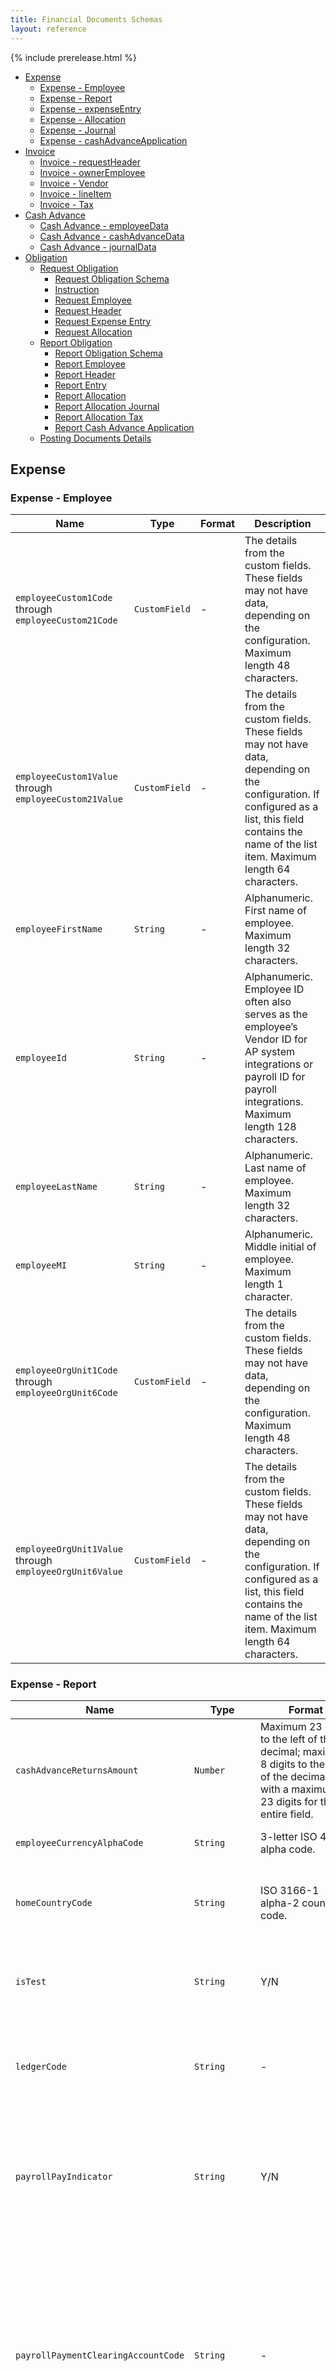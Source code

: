 ```yaml
---
title: Financial Documents Schemas
layout: reference
---
```


{% include prerelease.html %}

* [Expense](#scexpense)
  * [Expense - Employee](#scexpemploy)
  * [Expense - Report](#scexprep)
  * [Expense - expenseEntry](#scexpent)
  * [Expense - Allocation](#scexpall)
  * [Expense - Journal](#scexpjour)
  * [Expense - cashAdvanceApplication](#scexpcaa)
* [Invoice](#scinvoice)
  * [Invoice - requestHeader](#scinvreq)
  * [Invoice - ownerEmployee](#scinvown)
  * [Invoice - Vendor](#scinvven)
  * [Invoice - lineItem](#scinclin)
  * [Invoice - Tax](#scinvtax)
* [Cash Advance](#sccashadv)
  * [Cash Advance - employeeData](#sccaemp)
  * [Cash Advance - cashAdvanceData](#sccaadv)
  * [Cash Advance - journalData](#sccajour)
* [Obligation](#scobligation)
  * [Request Obligation](#screquestobligation)
    * [Request Obligation Schema](#screquestobligationschema)
    * [Instruction](*scinstruction)
    * [Request Employee](#screquestemployee)
    * [Request Header](#screquestheader)
    * [Request Expense Entry](#screquestexpenseentry)
    * [Request Allocation](#screquestallocation)
  * [Report Obligation](#screportobligationschema)
    * [Report Obligation Schema](#screportobligationschema)
    * [Report Employee](*screportemployee)
    * [Report Header](*reportheader)
    * [Report Entry](*reportentry)
    * [Report Allocation](screportallocation)
    * [Report Allocation Journal](*screportallocationjournal)
    * [Report Allocation Tax](*screportallocationtax)
    * [Report Cash Advance Application](*screporcashadvanceapplication)
  * [Posting Documents Details](*scpostingdocumentdetails)

## <a name="scexpense"></a>Expense

### <a name="scexpemploy"></a>Expense - Employee

Name|Type|Format|Description
---|---|---|---
`employeeCustom1Code` through `employeeCustom21Code`|`CustomField`|-|The details from the custom fields. These fields may not have data, depending on the configuration. Maximum length 48 characters.
`employeeCustom1Value` through `employeeCustom21Value`|`CustomField`|-|The details from the custom fields. These fields may not have data, depending on the configuration. If configured as a list, this field contains the name of the list item. Maximum length 64 characters.
`employeeFirstName`|`String`|-|Alphanumeric. First name of employee. Maximum length 32 characters.
`employeeId`|`String`|-|Alphanumeric. Employee ID often also serves as the employee’s Vendor ID for AP system integrations or payroll ID for payroll integrations. Maximum length 128 characters.
`employeeLastName`|`String`|-|Alphanumeric. Last name of employee. Maximum length 32 characters.
`employeeMI`|`String`|-|Alphanumeric. Middle initial of employee. Maximum length 1 character.
`employeeOrgUnit1Code` through `employeeOrgUnit6Code`|`CustomField`|-|The details from the custom fields. These fields may not have data, depending on the configuration. Maximum length 48 characters.
`employeeOrgUnit1Value` through `employeeOrgUnit6Value`|`CustomField`|-|The details from the custom fields. These fields may not have data, depending on the configuration. If configured as a list, this field contains the name of the list item. Maximum length 64 characters.

### <a name="scexprep"></a>Expense - Report

Name|Type|Format|Description
---|---|---|---
`cashAdvanceReturnsAmount`|`Number`|Maximum 23 digits to the left of the decimal; maximum 8 digits to the right of the decimal; with a maximum of 23 digits for the entire field.|Currency. Amount of cash advance returned.
`employeeCurrencyAlphaCode`|`String`|3-letter ISO 4217 alpha code.|Alphanumeric. Reimbursement currency.
`homeCountryCode`|`String`|ISO 3166-1 alpha-2 country code.|Alphanumeric. The report country. Example: United States is US.
`isTest`|`String`|Y/N|Signifies if this report belongs to a test user in system. Y = test user, N = not a test user.
`ledgerCode`|`String`|-|Alphanumeric. External accounting system ID. Maximum length 20 characters.
`payrollPayIndicator`|`String`|Y/N|This field indicates whether the expense group the report user belongs to is configured to reimburse employees using Payroll.
`payrollPaymentClearingAccountCode`|`String`|-|Alphanumeric. SAP customers who reimburse their employees via Payroll need to capture a payroll clearing account code as part of the accounting entry during the financial posting process. Maximum length 128 characters.
`reportCreationDate`|`String`|yyyy-mm-ddThr:min:sec.msZ|Date the report was created. Maximum length 24 characters.
`reportCustom1Code` through `reportCustom20Code`|`CustomField`|-|The details from the custom fields. These fields may not have data, depending on the configuration. Maximum length 48 characters.
`reportCustom1Value` through `reportCustom20Value`|`CustomField`|-|The details from the custom fields. These fields may not have data, depending on the configuration. If configured as a list, this field contains the name of the list item. Maximum length 64 characters.
`reportEndDate`|`String`|yyyy-mm-ddThr:min:sec.msZ|End date from the report header. Can be imported from trip data or manually entered.
`reportId`|`String`|Unique (across all SAP Concur clients) 32 character alphanumeric.|Alphanumeric. Often used as a voucher number when integrating across AP systems.
`reportKey`|`Number`|-|A unique ID (within a single SAP Concur client's company) generated by the system. An alternative to the `reportId`. Starts with 1 and increments with each expense report. Maximum length 11 characters.
`reportName`|`String`|-|Alphanumeric. Report name assigned by employee. Maximum length 40 characters.
`reportOrgUnit1Code` through `reportOrgUnit20Code`|`CustomField`|-|The details from the custom fields. These fields may not have data, depending on the configuration. The second segment in the fully qualified GL string should use Org Unit 2, except the natural account field. The natural account data is stored in column 167 of the SAE. Maximum length 48 characters.
`reportOrgUnit1Value` through `reportOrgUnit20Value`|`CustomField`|-|The details from the custom fields. These fields may not have data, depending on the configuration. If configured as a list, this field contains the name of the list item. Maximum length 64 characters.
`reportPaymentProcessingDate`|`String`|yyyy-mm-ddThr:min:sec.msZ|The date that the report completed all approvals and was ready to be extracted for payment. Maximum length 24 characters.
`reportStartDate`|`String`|-|Report start date. Maximum length 24 characters.
`reportSubmitDate`|`String`|-|Date/time the employee submitted the report for approval. Maximum length 24 characters.
`reportUserDefinedDate`|`String`|-|Custom date/time specified by user. Maximum length 24 characters.
`revisionNumber`|`Number`|-|Report revision number. This will be used to track changes made to posted expenses. Default value is 1. Maximum length 32 characters.
`totalApprovedAmount`|`Number`|Maximum 23 digits to the left of the decimal; maximum 8 digits to the right of the decimal; with a maximum of 23 digits for the entire field.|Total approved amount of the report.
`versionId`|`Number`|-|The version of the FI Document, which is the same as the version of the API endpoint. Maximum length 32 characters.

### <a name="scexpent"></a>Expense - expenseEntry

Name|Type|Format|Description
---|---|---|---
`cardAccountID`|`String`|-|Alphanumeric. ID for the card account. This can be used by the receiving system to condense transactions associated with this card. Maximum length 32 characters.
`cardProgramTypeCode`|`String`|-|Alphanumeric. The code used to identify the card’s program type. Maximum length 5 characters.
`cardStatementPeriodEndDate`|`String`|yyyy-mm-ddThr:min:sec.msZ|The date of the end of the statement period. Maximum length 24 characters.
`cardStatementPeriodStartDate`|`String`|yyyy-mm-ddThr:min:sec.msZ|The date of the start of the statement period. Maximum length 24 characters.
`cardTransactionAmount`|`Number`|Maximum 23 digits to the left of the decimal; maximum 8 digits to the right of the decimal; with a maximum of 23 digits for the entire field.|Currency. Amount of the charge in the spend currency.
`cardTransactionCurrency`|`String`|ISO 4217 3-letter alpha code.|Alphanumeric. Currency code for the spend currency.
`cardTransactionID`|`String`|-|Reference number from the credit card vendor. Maximum length 32 characters.
`cardTransactionPostedAmount`|`Number`|Maximum 23 digits to the left of the decimal; maximum 8 digits to the right of the decimal; with a maximum of 23 digits for the entire field.|Amount of the charge in the billing currency of the card.
`cardTransactionPostedCurrency`|`String`|ISO 4217 3-letter alpha code.|Alphanumeric. Currency code for the card billing currency.
`clearingAccountCode`|`String`|-|Alphanumeric. Contains the expense type account code. - or - If a CBCP Personal expense, the company card clearing account code. - or - If charge is tied to a Statement Report, and accounting code is set for Company Billed card account, the card's accounting code as specified in the **Account Code** field when creating or editing a CBS account. Maximum length 20 characters.
`entryApprovedAmount`|`Number`|Maximum 23 digits to the left of the decimal; maximum 8 digits to the right of the decimal; with a maximum of 23 digits for the entire field.|Currency. Amount approved in the reimbursement currency.  
`entryCountryCode`|`String`|2-character country code.|Alphanumeric. Report entry country code.
`entryCountrySubCode`|`String`|-|Alphanumeric. Report entry country sub code. Maximum length 6 characters.
`entryCurrAlphaCode`|`String`|ISO 4217 3-letter alpha code.|Alphanumeric. Currency ISO alpha code for the spend currency if not an imported credit card or the invoice currency if this is a credit card. Maximum length 4 characters.
`entryCustom1Code` through `entryCustom40Code`|`CustomField`|-|The details from the custom fields. These fields may not have data, depending on the configuration. Maximum length 48 characters.
`entryCustom1Value` through `entryCustom40Value`|`CustomField`|-|The details from the custom fields. These fields may not have data, depending on the configuration. If configured as a list, this field contains the name of the list item. Maximum length 64 characters.
`entryDate`|`String`|yyyy-mm-ddThr:min:sec.msZ|Date that this expense was incurred (when the money was spent or credit card receipt date).
`entryDescription`|`String`|-|Alphanumeric. Expense description as entered by the employee. Maximum length 64 characters.
`entryElectronicReceiptId`|`String`|-|GUUID. Electronic receipt ID. Maximum length 24 characters.
`entryExchangeRate`|`Number`|-|Rate used to convert from the report entry (spend) currency to the report (reimbursement) currency. Maximum length 23 characters.
`entryExchangeRateDirection`|`String`|M/D|Alphanumeric. The direction of the exchange rate conversion. Either: M = Multiply or D = Divide.
`entryId`|`String`|-|Report entry sync GUUID unique key. Maximum length 32 characters.
`entryIsBillable`|`String`|Y/N|Yes or no is the expense billable.
`entryIsPersonal`|`String`|Y/N|Yes or no is the expense personal.
`entryLocationCityName`|`String`|-|Alphanumeric. Report entry location city name. Maximum length 64 characters.
`entryLocationName`|`String`|-|Alphanumeric. Report entry location name. Maximum length 64 characters.
`entryOrgUnit1Value` through `entryOrgUnit6Value`| `CustomField`|-|The details from the custom fields. These fields may not have data, depending on the configuration. If configured as a list, this field contains the name of the list item. Maximum length 64 characters.
`entryOrgUnit1Code` through `entryOrgUnit6Code`|`CustomField`|-|The details from the custom fields. These fields may not have data, depending on the configuration. Maximum length 48 characters.
`entryReceiptId`|`String`|-|GUUID. Non-electronic receipt image. Maximum length 32 characters.
`entryReceiptType`|`String`|T/R/N|Alphanumeric. One of these: T = Tax receipt, R = Regular receipt, or N = No receipt.
`entrySupplierTaxID`|`String`|-|Alphanumeric. Report entry XML receipt supplier tax ID. Maximum length 64 characters.
`entryUuid`|`String`|-|Report Entry XML Receipt UUID. Maximum length 32 characters.
`entryVendorCode`|`String`|-|Alphanumeric. Vendor name list short code. Maximum length 32 characters.
`entryVendorDescription`|`String`|-|Alphanumeric. Vendor description. Maximum length 64 characters.
`expensePayIndicator`|`String`|Either: 1 = Expense Pay or blank = not Expense Pay.|Indicates whether Expense Pay reimbursed this journal entry.
`expenseTypeCode`|`String`|-|Alphanumeric. Code for the expense type. Maximum length 5 characters.
`expenseTypeName`|`String`|-|Alphanumeric. Expense type name. Maximum length 64 characters.
`legacyEntryId`|`Number`|-|Legacy report entry key. Maximum length 11 characters.
`liabilityAccountCode`|`String`|-|Alphanumeric. The liability account code assigned to the funding account paying this entry. Maximum length 48 characters.
`offsetPayType`|`String`|Y/N|Use Offsets. Y = Yes, N= No.
`reportEntryPatKey`|`String`|-|Alphanumeric. Report Entry Payment Code. Maximum length 4 characters.

### <a name="scexpall"></a>Expense - Allocation

Name|Type|Format|Description
---|---|---|---
`allocationCustom1Code` through `allocationCustom20Code`|`CustomField`|-|The details from the custom fields. These fields may not have data, depending on the configuration. Maximum length 48 characters.
`allocationCustom1Value` through `allocationCustom20Value`| `CustomField`|-|The details from the custom fields. These fields may not have data, depending on the configuration. If configured as a list, this field contains the name of the list item. Maximum length 64 characters.
`allocationId`|`String`|-|GUUID. System-generated unique key for this allocation record. Maximuml length 32 characters.
`allocationPercentage`|`Number`|-|Percent of the report entry assigned to this allocation record. Maximum length 11 characters.

### <a name="scexpjour"></a>Expense - Journal

Name|Type|Format (length)|Description
---|---|---|---
`accountingTransactionType`|`String`|-|Alphanumeric. This is the Intuit QuickBooks specific transaction value. It will be null or a value (GJ, CC, or BILL) depending on if it’s a `journalpayee` or `journalpayer`. This determines if a transaction should be posted as Bill or Credit Card in QuickBooks. Maximum length 24 characters.
`amountGrossCard`|`Number`|Maximum 23 digits to the left of the decimal; maximum 8 digits to the right of the decimal; with a maximum of 23 digits for the entire field.|Amount due to the company card of either CBCP or IBCP type for this detail row.
`amountNetOfReclaim`|`Number`|Maximum 23 digits to the left of the decimal; maximum 8 digits to the right of the decimal; with a maximum of 23 digits for the entire field.|Currency. Gross Journal amount subtracting reclaimable tax. Or the Net Journal amount adding non-reclaimable tax.
`amountNetOfTax`|`Number`|Maximum 23 digits to the left of the decimal; maximum 8 digits to the right of the decimal; with a maximum of 23 digits for the entire field.|Currency. Allocated net of reclaim tax. You get this by starting from the net and adding the tax that is not reclaimable, or starting with the gross and subtracting reclaimable.
`amountTax`|`Number`| Maximum 23 digits to the left of the decimal; maximum 8 digits to the right of the decimal; with a maximum of 23 digits for the entire field.|Currency. This is the Gross Journal amount subtracting the total Tax amount.
`cardTransactionReferenceNumber`|`Number`|-|Reference number from the credit card vendor. Maximum length 64 characters.
`journalAccountCode`|`String`|-|Alphanumeric. Contains the expense type account code. - or - If a CBCP Personal expense, the company card clearing account code. - or - If charge is tied to a Statement Report, and accounting code is set for Company Billed card account, the card's accounting code as specified in the **Account Code** field when creating or editing a CBS account. Maximum length 48 characters.
`journalPayee`|`String`|-|Alphanumeric. Payment code name for the payee. Maximum length 4 characters.
`journalPayer`|`String`|-|Alphanumeric. Payment code name for the payer. Maximum length 4 characters.
`taxGuid`|`String`|-|GUUID. Unique identifier associated with the report entry tax allocation. Maximum length 32 characters.

### <a name="scexpcaa"></a>Expense - cashAdvanceApplication

Name|Type|Format|Description
---|---|---|---
`cashAdvanceApplicationAmount`|`Number`|Maximum 23 digits to the left of the decimal; maximum 8 digits to the right of the decimal; with a maximum of 23 digits for the entire field.|Currency. Cash advance utilized amount.
`cashAdvanceClearingAccountCode`| `String`|-|Alphanumeric. The Account Code is the clearing account code which was configured for the employee in the profile. Maximum length 48 characters.
`cashAdvanceId`|`String`|-|GUUID. Unique system ID assigned to the cash advance. Maximum length 32 characters.
`cashAdvanceTransactionType`|`Number`|-|Type of transaction: 1 = Issue or return to administrator, 2 = Application, including cash advance return expense within a report, or 3 = System cash advance, from balance carry forward.

## <a name="scinvoice"></a>Invoice

### <a name="scinvreq"></a>Invoice - requestHeader

Name|Type|Format|Description
---|---|---|---
`amountNetInvoice`|`Number`|-|The invoice total amount minus the shipping and tax amounts. Maximum length 23 characters.
`amountShippingTotal`|`Number`|-|The value for the shipping amount header field. Maximum length 23 characters.
`amountTax`|`Number`|-|The total amount of tax on a given invoice. Maximum length 23 characters.
`amountVAT1` through `amountVAT4`|`Number`|23|The individual total VAT amounts for the invoice. Maximum length 23 characters.
`clearingAccountCode`|`String`|-|Contains the expense type account code. - or - If a CBCP Personal expense, the company card clearing account code. - or - If charge is tied to a Statement Report, and accounting code is set for Company Billed card account, the card's accounting code as specified in the **Account Code** field when creating or editing a CBS account. Maximum length 20 characters.
`currencyAlphaCode`|`String`|ISO 4217 3-letter alpha code.|Currency ISO alpha code for the spend currency if not an imported credit card or the invoice currency if this is a credit card.
`deliverySlipNumber`|`String`|-|Delivery slip number of the receipt which is associated to the invoice line item. Maximum length 256 characters.
`discountPercentage`|`Number`|Percentage|Percent value that defines the amount of discount that would be applied.
`discountTermsDays`|`Number`|-|Numeric value defining the discount term day amount. Maximum length 3 characters.
`invoiceDate`|`String`|YYYY-MM-DD|Date of the invoice.
`invoicePayIndicator`|`String`|Y/N-|Signifies if this report belongs to a test user in system.
`invoiceReceivedDate`|`String`|YYYY-MM-DD|The date on which the invoice was received.
`isTest`|`String`|Y/N|Signifies if this report belongs to a test user in system.
`ledgerCode`|`String`|-|External accounting system ID. Maximum length 20 characters.
`ledgerName`|`String`|-|The general ledger tied to the invoice. Maximum length 100 characters.
`multiplePurchaseOrder`|`String`|Y/N|Defines whether or not multiple purchase orders are tied to the invoice.
`netPaymentTermDays`|`Number`|-|Numeric value defining the payment term day amount. Maximum length 3 characters.
`paymentDueDate`|`String`|YYYY-MM-DD|The date the payment is due for a given invoice.
`payMethodType`|`String`|Drop Down Selector. Valid format options include: ACH, client paid, check, PAYPVD, wire, card, or VCHER.|The method used to pay the invoice, as of the point in time the extract is run. **NOTE:** It is possible for the method to be changed or updated *post-extract* through either the Payment Confirmation import (if the client controls payments), or through Invoice Pay (using Payment Manager).
`postingDate`|`String`|YYYY-MM-DD|The date the invoice will be posted to the ERP system.
`processCompleteDate`|`String`|YYYY-MM-DD|The date the invoice was processed.
`reqKey`|`Number`|Integer|An integer that uniquely defines this invoice in SAP Concur. This is the value that the Invoice Confirmation Import uses to match to this particular invoice.
`requestCreationDate`|`String`|YYYY-MM-DD|The date the invoice was originally saved.
`requestCustom1Code` through `requestCustom24Code`|`CustomField`||The details from the custom fields. These fields may not have data, depending on the configuration. Maximum length 48 characters.
`requestCustom1Value` through `requestCustom24Value`|`CustomField`|-|The details from the custom fields. These fields may not have data, depending on the configuration. Maximum length 48 characters.
`requestDescription`|`String`|-|The invoice’s description. Maximum length 250 characters.
`requestId`|`String`|-|The unique identification assigned to the invoice. Maximum length 20 characters.
`requestOrgUnit1Code` through `requestOrgUnit6Code`|`CustomField`|-|The details from the custom fields. These fields may not have data, depending on the configuration. Maximum length 48 characters.
`requestOrgUnit1Value` through `requestOrgUnit6Value`| `CustomField`|-|The details from the custom fields. These fields may not have data, depending on the configuration. Maximum length 48 characters.
`requestTitle`|`String`|-|The invoice name. Maximum length 100 characters.
`requestTotal`|`Number`|Maximum 23 digits to the left of the decimal; maximum 8 digits to the right of the decimal; with a maximum of 23 digits for the entire field.|The sum of all Line Item Amounts plus Shipping Amount and Tax Amount for the invoice.
`revisionNumber`|`Number`|-|Invoice revision number. Default value is 1. Maximum length 32 characters.
`submitDate`|`String`|YYYY-MM-DD|Date/time the employee submitted the invoice for approval.
`vendorInvoiceNumber`|`String`|-|The invoice number assigned by the vendor. Maximum length 50 characters.
`versionId`|`String`|-|The version of the FI Document, which is the same as the version of the API endpoint. Maximum length 32 characters.

### <a name="scinvown"></a>Invoice - ownerEmployee

Name|Type|Format|Description
---|---|---|---
`employeeCustom1Code` through `employeeCustom21Code`|`CustomField`|-|The details from the custom fields. These fields may not have data, depending on the configuration. Maximum length 48 characters.
`employeeCustom1Value` through `employleeCustom21Value`| `CustomField`|-|The details from the custom fields. These fields may not have data, depending on the configuration. Maximum length 48 characters.
`employeeFirstName`|`String`|-|First name of employee. Maximum length 32 characters.
`employeeId`|`String`|-|Employee ID often also serves as the employee’s Vendor ID for AP system integrations or Payroll ID for Payroll integrations. Maximum length 48 characters.
`employeeLastName`|`String`|-|Last name of employee. Maximum length 32 characters.
`employeeMI`|`String`|-|Middle initial of employee. Maximum length 1 character.
`employeeOrgUnit1Value` through `employeeOrgUnit6Value`| `CustomField`|-|The details from the custom fields. These fields may not have data, depending on the configuration. Maximum length 48 characters.

### <a name="scinvven"></a>Invoice - Vendor

Name|Type|Format|Description
---|---|---|---
`vendorCode`|`String`|-|The financial system's code for this vendor. Maximum length 23 characters.
`vendorContactFirstName`|`String`|-|Buyer contact for the vendor record’s first name. Maximum length 255 characters.
`vendorContactLastName`|`String`|-|Buyer contact for the vendor record’s last name. Maximum length 255 characters.
`vendorName`|`String`|-|The financial system's name for this vendor. Maximum length 255 characters.
`vendorRemitToAddressCode`|`String`|Less than or equal to 64.| The financial system's code for this address.

### <a name="scinclin"></a>Invoice - lineItem

Name|Type|Format|Description
---|---|---|---
`allocationAccountCode`|`String`|-|The Account Code for the Allocation related to this Journal Entry. Maximum length 20 characters.
`allocationCustom1Code` through `allocationCustom20Code`|`CustomField`|-|The details from the custom fields. These fields may not have data, depending on the configuration. Maximum length 48 characters.
`allocationCustom1Value` through `allocationCustom20Value`| `CustomField`|-|The details from the custom fields. These fields may not have data, depending on the configuration. Maximum length 48 characters.
`allocationKey`|`Number`|-|System-generated unique key for this allocation record. Maximum length 13 characters.
`allocationPercentage`|`Number`|-|Percent of the report entry assigned to this allocation record. Maximum length 64 characters.
`journal`|`String`|-|Container for journal entries tied to the allocation. Maximum length 48 characters.
`accountCode`|`Number`|-|The financial system accounting code value tied to the invoice line. Maximum length 20 characters.
`amountGross`|`Number`|-|The gross amount (total amount) of the invoice line item. Maximum length 23 characters.
`amountNet`|`Number`|-|The net amount of the invoice line item not including shipping and tax. Maximum length 23 characters.
`amountShipping`|`Number`|Maximum 23 digits to the left of the decimal; maximum 8 digits to the right of the decimal; with a maximum of 23 digits for the entire field.|The value for the Shipping Amount header field. Maximum 23 digits to the left of the decimal; maximum 8 digits to the right of the decimal; with a maximum of 23 digits for the entire field.
`expenseTypeCode`|`String`|-|Code for the expense type so a value that isn’t language dependent is returned. Maximum length is 7 characters.
`expenseTypeName`|`String`|-|Expense type name. Maximum length 64 characters.
`externalLineItemId`|`String`|-|The PO Line item associated with to the Invoice. Maximum length 100 characters.
`lineItemCode`|`String`|-|The Primary Key value for the expense type. Maximum length 7 characters.
`lineItemCustom1Code` through `lineItemCustom20Code`|`CustomField`|-|The details from the custom fields. These fields may not have data, depending on the configuration. Maximum length 48 characters.
`lineItemCustom1Value` through `lineItemCustom20Value`| `CustomField`|-|The details from the custom fields. These fields may not have data, depending on the configuration. Maximum length 48 characters.
`lineItemDeliverySlipNumber`|`String`|-|Delivery Slip Number of the receipt which is associated to the invoice line item. Maximum length 256 characters.
`lineItemDescription`|`String`|-|The description of the goods or services being purchased on the individual invoice line. Maximum length 255 characters.
`lineItemPurchaseOrderNumber`|`String`|-|The purchase order number associated with the invoice line item (for a multiple purchase order-based invoice), or the purchase order number associated with the header (for a single purchase order-based invoice). Maximum length 10 characters.
`lineItemQuantity`|`String`|-|The quantity of the line item. Maximum length 23 characters.
`lineItemSequenceOrder`|`Number`|Integer| Line item number for the line item related to this Journal Entry. Value is dynamically generated by the system based on the number of lines.
`lineItemUnitPrice`|`Number`|-|The quantity unit price for the item being purchased. Maximum length 23 characters.
`poLineNumber`|`Number`|-|The PO line item number associated to the payment request. Maximum length 48 characters.
`receiptNumber`|`Number`|-|The Goods Receipt number. Maximum length 256 characters.
`receiptQuantity`|`Number`|-|The Goods Received quantity. Maximum length 23 characters.
`receiptItemID`|`Number`|-|The ID of the Goods Receipt tied to the Invoice and PO Line. Maximum length 48 characters.

### <a name="scinvtax"></a>Invoice - Tax

Name|Type|Format|Description
---|---|---|---
`amountTax`|`Number`|-|The taxation amount that exists on the invoice line. Maximum length 23 characters.
`taxCode`|`String`|-|Tax code assigned to this tax authority for the expense type entered on the expense entry. Maximum length 20 characters.
`taxField`|`String`|-|Defines which database field the tax resides in. Maximum length 20 characters.

## <a name="sccashadv"></a>Cash Advance

### <a name="sccaemp"></a>Cash Advance - employeeData

Name|Type|Format|Description
---|---|---|---
`employeeCustom1Code` through `employeeCustom21Code`|`CustomField`|-|The details from the custom fields. These fields may not have data, depending on the configuration. Maximum length 48 characters.
`employeeCustom1Value` through `employeeCustom21Value`|`CustomField`|-|The details from the custom fields. These fields may not have data, depending on the configuration. Maximum length 64 characters.
`employeeFirstName`|`String`|-|Alphanumeric. First name of employee. Maximum length 32 characters.
`employeeId`|`String`|-|Alphanumeric. Employee ID often also serves as the employee’s Vendor ID for AP system integrations or Payroll ID for Payroll integrations. Maximum length 128 characters.
`employeeLastName`|`String`|-|Alphanumeric. Last name of employee. Maximum length 32 characters.
`employeeMI`|`String`|-|Alphanumeric. Middle initial of employee. Maximum length 1 character.
`employeeOrgUnit1Code` through `employeeOrgUnit6Code`|`CustomField`|-|The details from the custom fields. These fields may not have data, depending on the configuration. Maximum length 48 characters.
`employeeOrgUnit1Value` through `employeeOrgUnit6Value`| `CustomField`|-|The details from the custom fields. These fields may not have data, depending on the configuration. Maximum length 64 characters.

### <a name="sccaadv"></a>Cash Advance - cashAdvanceData

Name|Type|Format|Description
---|---|---|---
`cardAccountID`|`String`|-|Alphanumeric. ID will be used initially by the receiving system to “condense” transactions associated with this card. It will also be used to retrieve the card number in a separate API call. Maximum length 32 bytes.
`cardTransactionAmount`|`Number`|Maximum 23 digits to the left of the decimal; maximum 8 digits to the right of the decimal; with a maximum of 23 digits for the entire field.|Currency. Amount of the charge in the spend currency.
`cardTransactionCurrency`|`String`|ISO 4217 3-letter alpha code.|Alphanumeric. Currency code for the spend currency.
`cardTransactionID`|`String`|-|Alphanumeric. Calculated value assigned to this card entry during the import process. Maximum length 32 characters.
`cardTransactionPostedAmount`|`Number`|Maximum 23 digits to the left of the decimal; maximum 8 digits to the right of the decimal; with a maximum of 23 digits for the entire field.|Currency. Amount of the charge in the billing currency of the card.
`cardTransactionPostedCurrency`| `String`|ISO 4217 3-letter alpha code.|Alphanumeric. Currency code for the card billing currency.
`cashAdvanceId`|`String`|-|GUUID. Unique system ID assigned to the cash advance. Maximum length 32 characters.
`clearingAccountCode`|`String`|-|Alphanumeric. Contains the expense type account code. - or - If a CBCP Personal expense, the company card clearing account code. - or - If charge is tied to a Statement Report, and accounting code is set for Company Billed card account, the card's accounting code as specified in the **Account Code** field when creating or editing a CBS account. Maximum length 20 characters.
`countryCode`|`String`|ISO 3166-1 alpha-2 country code.|Alphanumeric. The report country. Example: United States is US.
`countrySubCode`|`String`|-|Alphanumeric. Report entry country sub code. Maximum length 6 characters.
`currencyAlphaCode`|`String`|ISO 4217 3-letter alpha code.|Alphanumeric. Currency ISO alpha code for the spend currency if not an imported credit card or the invoice currency if this is a credit card.
`currencyNumCode`|`String`|ISO 4217 3-letter alpha code.|Alphanumeric. Currency code for the transaction currency using ISO number code.
`employeeCurrencyAlphaCode`|`String`|ISO 4217 3-letter alpha code.|Alphanumeric. Reimbursement currency.
`exchangeRate`|`Number`|-|Rate used to convert from the report entry (spend) currency to the report (reimbursement) currency. Maximum length 23 characters.
`expensePayIndicator`|`String`|Y/N|Indicates whether Expense Pay reimbursed this journal entry. Either: Y = Expense Pay or N = **not** Expense Pay.
`issuedDate`|`String`|yyyy-mm-ddThr:min:sec.msZ|Date of issue.
`isTest`|`String`|Y/N|Signifies if this report belongs to a test user in system.
`entrylocationName`|`String`|-|Alphanumeric. The report entry location name (for example, city name). Maximum length 64 characters.
`name`|`String`|-|Alphanumeric. Cash advance request name. Maximum length 40 characters.
`paymentMethod`|`String`|0 = Non-Expense Pay method used for disbursement or 1 = Expense Pay method used for disbursement.|Alphanumeric. The method used, either Expense Pay or Other, used for disbursement of the cash advance.
`purpose`|`String`|-|Alphanumeric. Describes the purpose of cash advance issued. Maximum length 2,000 characters.
`requestAmount`|`Number`|Maximum 23 digits to the left of the decimal; maximum 8 digits to the right of the decimal; with a maximum of 23 digits for the entire field.|Currency. For issue journal record, the total amount of the cash advance in the cash advance transaction currency.
`requestDate`|`String`|yyyy-mm-ddThr:min:sec.msZ|Date of cash advance request from the detailed cash advance record.
`requestedDisbursementDate`|`String`|yyyy-mm-ddThr:min:sec.msZ|Cash advance disbursement date.
`transactionType`|`String`|1 = Issue or Return to Administrator, 2 = Application, including Cash Advance Return expense within a report, or 3 = System Cash advance, from balance carry forward.|Alphanumeric. Type of transaction.
`travelEndDate`|`String`|yyyy-mm-ddThr:min:sec.msZ|The last day of the trip on the assigned travel request itinerary.
`travelStartDate`|`String`|yyyy-mm-ddThr:min:sec.msZ|The first day of the trip on the assigned travel request itinerary.

### <a name="sccajour"></a>Cash Advance - journalData

Name|Type|Format|Description
---|---|---|---
`accountCode`|`String`|-|Alphanumeric. Contains the expense type account code. - or - If a CBCP Personal expense, the company card clearing account code. - or - If charge is tied to a Statement Report, and accounting code is set for Company Billed card account, the card's accounting code as specified in the **Account Code** field when creating or editing a CBS account. Maximum length 48 characters.
`amount`|`Number`|Maximum 23 digits to the left of the decimal; maximum 8 digits to the right of the decimal; with a maximum of 23 digits for the entire field.|Currency. Value, as credit or debit, of the amount to be exchanged between the payer and payee for this expense account code **(not an absolute value) EXAMPLES:** Value of zero, credit, or debit, as the following: 0 (Zero) "0," **+** (Plus / Debit) "+50.00," or **-** (Minus / Credit) "-50.00."
`debitOrCredit`|`String`|DR/CR|Alphanumeric. Either: DR = Debit or CR = credit.
`payee`|`String`|-|Alphanumeric. Either a company or an employee depending on the payment type. Maximum length 64 characters.
`payer`|`String`|-|Alphanumeric. Either a company or an employee depending on the payment type. Maximum length 64 characters.
`paymentCode`|`String`|-|Alphanumeric. The payment code for either a payee or payer. Maximum length 80 characters.

# <a name="scobligation"></a>Obligation

## <a name="screquestobligation"></a>Request Obligation

### <a name="screquestobligationschema"></a>Request Obligation Schema

| Name                            | Type     | Format                                   | Description                                                                                                                     |
|---------------------------------|----------|------------------------------------------|---------------------------------------------------------------------------------------------------------------------------------|
| `instruction`                     | `Object` | [Instruction](#scinstruction)                         | The instruction to the financial system on expected handling of the obligation                                                  |
| `employee`                       | `Object` | [Request Employee](#screquestemployee)    | Employee details for the travel request.                                                                                        |
| `requestHeader`                 | `Object` | [Request Header](#screquestheader)        | Travel Request header information                                                                                               |
| `requestEntry`                  | `Array`  | Array of [Request Expense Entry](#screquestexpenseentry) | Request Entries associated with the Travel Request                                                                              |
| `previousRevisionRequestHeader` | `Object` | [Request Header](#screquestheader)        | Request Header of the previous committed version of the travel request obligation. Usually seen in UPDATE, and RELEASE of obligation |
| `previousRevisionRequestEntry`  | `Array`  | Array of [Request Expense Entry](#screquestexpenseentry) | Request Entries of the previous committed version of the travel request obligation. Usually seen in UPDATE, and RELEASE of obligation |


### <a name="scinstruction"></a>Instruction

| Name                                                 | Type     | Format                           | Description                                                                                                                                                                                               |
|------------------------------------------------------|----------|----------------------------------|-----------------------------------------------------------------------------------------------------------------------------------------------------------------------------------------------------------|
| `instruction`                                            | `String` | \-                               | Instruction to the financial system on expected handling obligate - create or revise a commitment for the enclosed contents, respond with the result fundsCheck - attempt to create a commitment for the enclosed contents but do not commit, respond with the result release - release all commitments related to this Request                                                                                                                                                                                   |

### <a name="screquestemployee"></a>Request Employee


| Name                                                 | Type     | Format                           | Description                                                                                                                                                                                               |
|------------------------------------------------------|----------|----------------------------------|-----------------------------------------------------------------------------------------------------------------------------------------------------------------------------------------------------------|
| `loginId`                                            | `String` | \-                               | The user’s login ID.                                                                                                                                                                                      |
| `employeeCustom1Code` through `employeeCustom21Code` | `String` | \-                               | The details from the custom fields. These fields may not have data, depending on the configuration. Maximum length 48 characters.                                                                         |
| `employeeCustom1Value`through `employeeCustom21Value` | `String` | \-                               | The details from the custom fields. These fields may not have data, depending on the configuration. If configured as a list, this field contains the name of the list item. Maximum length 64 characters. |
| `employeeId`                                         | `String` | \-                               | Alphanumeric. Employee ID often also serves as the employee’s Vendor ID for AP system integrations or payroll ID for payroll integrations. Maximum length 128 characters.                                 |
| `employeeFirstName`                                  | `String` | \-                               | Alphanumeric. First name of employee. Maximum length 32 characters.                                                                                                                                       |
| `employeeLastName`                                   | `String` | \-                               | Alphanumeric. Last name of employee. Maximum length 32 characters.                                                                                                                                        |
| `employeeMI`                                         | `String` | \-                               | Alphanumeric. Middle initial of employee. Maximum length 1 character.                                                                                                                                     |
| `employeeOrgUnit1Code `through `employeeOrgUnit6Code` | `String` | \-                               | The details from the custom fields. These fields may not have data, depending on the configuration. Maximum length 48 characters.                                                                         |
| `employeeOrgUnit1Value `through `employeeOrgUnit6Value` | `String` | \-                               | The details from the custom fields. These fields may not have data, depending on the configuration. If configured as a list, this field contains the name of the list item. Maximum length 64 characters. |
| `employeeLedgerCode`                                 | `String` | \-                               | The user’s assigned account code ledger.                                                                                                                                                                  |
| `employeeReimbursementCurrency`                      | `String` | 3-letter ISO 4217 alpha code.    | Valid three digit or letter currency code in the list of system reimbursement currencies. Length: 3 characters                                                                                            |
| `employeeCountryCode`                                | `String` | ISO 3166-1 alpha-2 country code. | Alphanumeric. The travel request country code. Example: United States is US.                                                                                                                              |
| `isTest`                                             | `String` | Y/N                              | Signifies if this report belongs to a test user in system. Y = test user, N = not a test user.                                                                                                            |

### <a name="screquestheader"></a>Request Header

| Name                                                 | Type                                       | Format                                                                                                                                        | Description                                                                                                                                                                                         |
|------------------------------------------------------|--------------------------------------------|-----------------------------------------------------------------------------------------------------------------------------------------------|-----------------------------------------------------------------------------------------------------------------------------------------------------------------------------------------------------|
| `requestApprovalStatusCode`                          | `String`                                   | \-                                                                                                                                            | The code for the approval status of the Request. Supported values: `NOT_SUBMITTED`, `SUBMITTED`, `APPROVED`, `CANCELED`, or `SENTBACK`                                                              |
| `requestApproverId`                                  | `String`                                   | \-                                                                                                                                            | The approver UUID to whom the Request was sent.                                                                                                                                                     |
| `requestLastApproverId`                              | `String`                                   | \-                                                                                                                                            | The last approver UUID who approved the Request                                                                                                                                                     |
| `requestAuthorizedDate`                              | `Timestamp`                                | \[RFC 3339\] `yyyy-MM-dd'T'HH:mm:ss.SSS'Z'`                                                                                                   | For approved Request, the date at which the approval process was completed.                                                                                                                         |
| `requestCreationDate`                                | `Timestamp`                                | \[RFC 3339\] `yyyy-MM-dd'T'HH:mm:ss.SSS'Z'`                                                                                                   | The date the Request was created.                                                                                                                                                                   |
| `requestCustom1Code` through `requestCustom20Code`   | `Custom Field`                             | \-                                                                                                                                            | The details from the Custom fields. These fields may not have data, depending on the configuration. Maximum length 48 characters.                                                                   |
| `requestCustom1Value` through `requestCustom20value` | `Custom Field`                             | \-                                                                                                                                            | The details from the Custom fields. These fields may not have data, depending on the configuration. Maximum length 48 characters.                                                                   |
| `requestEndDate`                                     | `Timestamp`                                | \[RFC 3339\] `yyyy-MM-dd'T'HH:mm:ss.SSS'Z'`                                                                                                   | The end date of the Request.                                                                                                                                                                        |
| `requestId`                                          | `String`                                   | UUID                                                                                                                                          | The UUID of the Request.                                                                                                                                                                            |
| `requestPolicyId`                                    | `String`                                   | UUID                                                                                                                                          | The policy Id that applies to the Request.                                                                                                                                                          |
| `requestName`                                        | `String`                                   | \-                                                                                                                                            | The name of the Request.                                                                                                                                                                            |
| `requestKey`                                         | `String`                                   | 4 to 6 alphanumeric characters                                                                                                                | The public key of the Request (unique per customer).                                                                                                                                                |
| `requestStartDate`                                   | `Timestamp`                                | \[RFC 3339\] `yyyy-MM-dd'T'HH:mm:ss.SSS'Z'`                                                                                                   | The start date of the Request.                                                                                                                                                                      |
| `requestSubmitDate`                                  | `Timestamp`                                | \[RFC 3339\] `yyyy-MM-dd'T'HH:mm:ss.SSS'Z'`                                                                                                   | The date the Request was submitted (last submit date in case of recall).                                                                                                                            |
| `totalApprovedAmount`                                | `Number`                                   | Maximum 23 digits to the left of the decimal; maximum 8 digits to the right of the decimal; with a maximum of 23 digits for the entire field. | The total amount of approved expected expenses in the Request, expressed in the reimbursement currency of the employee at the time they created the Request.                                        |
| `requestTypeCode`                                    | `String`                                   | `-`                                                                                                                                           | The code of the type inherited from the Request Policy type. Possible values: `Authorization`, `Cash Advance`, `Travel`.                                                                            |
| `revisionNumber`                                     | `Number`                                   | \-                                                                                                                                            | Report revision number. This will be used to track changes made to posted expenses. Default value is 1. Maximum length 32 characters.                                                               |
| `versionId`                                          | `Number`                                   | \-                                                                                                                                            | The version of the FI Document (Value :4). Maximum length 32 characters.                                                                                                                            |
| `commitmentReference`                                | `Array of `[`Posting Document Details`](#scpostingdocumentdetails) | \-                                                                                                                                            | **Optional**Unique Commitment identifier sent by the financial system as part of the posting document details collection from the confirmation status event payload. To be used during updates only |
| `fgiRefId`                                           | `String`                                   | \-                                                                                                                                            | Unique identifier sent by FGI to identify the obligation transaction.                                                                                                                               |

### <a name="screquestexpenseentry"></a>Request Expense Entry

| Name                                              | Type                                       | Format                                                                                                                                        | Description                                                                                                                                                                                                                 |
|---------------------------------------------------|--------------------------------------------|-----------------------------------------------------------------------------------------------------------------------------------------------|-----------------------------------------------------------------------------------------------------------------------------------------------------------------------------------------------------------------------------|
| `allocation`                                      | `Array`                                    | `Array of`[`Request Allocation`](#screquestallocation)                                                                                                         | The details of the allocations for this expected expense.                                                                                                                                                                   |
| `entryAccountCode`                                | `String`                                   | \-                                                                                                                                            | Alphanumeric. Contains the expense type account code.Maximum length 48 characters.                                                                                                                                          |
| `entryApprovedAmount`                             | `Number`                                   | Maximum 23 digits to the left of the decimal; maximum 8 digits to the right of the decimal; with a maximum of 23 digits for the entire field. | The approved amount of the expected expense entry, in the transaction currency of the Request.                                                                                                                              |
| `entryCustom1Code` through `entryCustom40Code`    | `CustomField`                              | \-                                                                                                                                            | The details from the custom fields. These fields may not have data, depending on the configuration. Maximum length 48 characters.                                                                                           |
| `entryCustom1Value` through `entryCustom40Value`  | `CustomField`                              | \-                                                                                                                                            | The details from the custom fields. These fields may not have data, depending on the configuration. If configured as a list, this field contains the name of the list item. Maximum length 64 characters.                   |
| `expenseTypeCode`                                 | `String`                                   | [`-`]                                                                                                                                         | The expense type code of the entry. **Required** for expected expenses, automatically set for segments depending on the `SegmentType` code.                                                                                 |
| `expenseTypeName`                                 | `String`                                   | [`-`]                                                                                                                                         | The expense type name of the entry. **Required** for expected expenses, automatically set for segments depending on the `SegmentType` code.                                                                                 |
| `entryId`                                         | `String`                                   | \-                                                                                                                                            | The unique identifier of the expected expense entry.                                                                                                                                                                        |
| `entryCommitmentReference`                        | `Array of `[`Posting Document Details`](#scpostingdocumentdetails) | \-                                                                                                                                            | **Optional**Commitment Identifier published by the financial system corresponding to the entry as part of the posting document details collection from the confirmation status event payload. To be used during updates only |
| `entryLastModifiedDate`                           | `Timestamp`                                | \[RFC 3339\] `yyyy-MM-dd'T'HH:mm:ss.SSS'Z'`                                                                                                   | The date when this expected expense was last modified.                                                                                                                                                                      |
| `entryLocationCityName`                           | `String`                                   | \-                                                                                                                                            | Alphanumeric. Report entry location city name. Maximum length 64 characters.                                                                                                                                                |
| `entryLocationName`                               | `String`                                   | \-                                                                                                                                            | Alphanumeric. Report entry location name. Maximum length 64 characters.                                                                                                                                                     |
| `entryOrgUnit1Code` through `entryOrgUnit6Code`   | `CustomField`                              | \-                                                                                                                                            | The details from the custom fields. These fields may not have data, depending on the configuration. Maximum length 48 characters.                                                                                           |
| `entryOrgUnit1Value` through `entryOrgUnit6Value` | `CustomField`                              | \-                                                                                                                                            | The details from the custom fields. These fields may not have data, depending on the configuration. If configured as a list, this field contains the name of the list item. Maximum length 64 characters.                   |
| `entrySource`                                     | `Enum`                                     | \-                                                                                                                                            | The source that created the expected expense. Supported values: `CASH_ADVANCE` or `TRAVEL_ALLOWANCE`. This field will be empty in any other case                                                                            |
| `entryTransactionDate`                            | `Timestamp`                                | \[RFC 3339\] `yyyy-MM-dd'T'HH:mm:ss.SSS'Z'`                                                                                                   | **Required** The date of the transaction.                                                                                                                                                                                   |
| `paymentTypeCode`                                 | `String`                                   | [`-`]                                                                                                                                         | Represents the payment type code applied to the Request.                                                                                                                                                                    |
| `vendorId`                                        | `String`                                   | [`-`]                                                                                                                                         | The vendor identifier of the expected expense entry.                                                                                                                                                                        |

### <a name="screquestallocation"></a>Request Allocation

| Name                                                      | Type                                       | Format | Description                                                                                                                                                                                                                             |
|-----------------------------------------------------------|--------------------------------------------|--------|-----------------------------------------------------------------------------------------------------------------------------------------------------------------------------------------------------------------------------------------|
| `allocationId`                                            | `String`                                   | \-     | The unique allocation identifier.                                                                                                                                                                                                       |
| `allocationCommitmentReference`                           | `Array of `[`Posting Document Details`](#scpostingdocumentdetails) | \-     | **Optional** Allocation commitment identifier supplied by the financial system as part of the posting document details collection from the confirmation status event payload. To be used during updates only                            |
| `allocationCustom1Code `through `allocationCustom20Code`  | `String`                                   | \-     | The details from the custom fields. These fields may not have data, depending on the configuration. Maximum length 48 characters.                                                                                                       |
| `allocationCustom1Value `through `allocationCustom20Value` | `String`                                   | \-     | The details from the custom fields. These fields may not have data, depending on the configuration. If configured as a list, this field contains the name of the list item. Maximum length 64 characters.                               |
| `allocationPercentage`                                    | `Number`                                   | \-     | The percentage of the total expected expense that this allocation represents. Maximum length 11 characters.                                                                                                                             |
| `allocationAmount`                                        | `Number`                                   | \-     | The amount of the allocation calculated with the percentage value multiplied by the transaction amount on the expected expense. This amount is given in the transaction’s currency and rounded to eight digits after the decimal point. |
| `allocationAccountResolverKey`                            | `String`                                   | \-     | Calculated request allocation account resolver key.                                                                                                                                                                                     |

## <a name="screportobligation"></a>Report Obligation

### <a name="screportobligationschema"></a>Report Obligation Schema


| Name                           | Type     | Format                                                                    | Description                                                                                                                          |
|--------------------------------|----------|---------------------------------------------------------------------------|--------------------------------------------------------------------------------------------------------------------------------------|
| `instruction`                    | `Object` | [Instruction](#scinstruction)                                             | The instruction to the financial system on expected handling of the obligation                                                       |
| `employee`                       | `Object` | [Report Employee](#screportemployee)                                      | Employee details for the expense report                                                                                              |
| `report`                       | `Object` | [Report Header](#screportheader)                                          | Expense report header information                                                                                                    |
| `expenseEntry`                 | `Array`  | Array of [Report Entry](#screportentry)                                   | Expense Entries associated with the expense report                                                                                   |
| `previousRevisionReportHeader` | `Object` | [Report Header](#screportheader)                                          | Report Header of the previous committed version of the expense report obligation. Usually seen in UPDATE, and RELEASE of obligation  |
| `previousRevisionReportEntry`  | `Array`  | Array of [Report Entry](#screportentry)                                   | Report Entries of the previous committed version of the expense report obligation. Usually seen in UPDATE, and RELEASE of obligation |
| `linkedRequestHeader`          | `Array`  | Array of [Request Header](#screportheader)                                | Array of Request headers of the linked requests                                                                                      |
| `linkedRequestEntry`           | `Array`  | Array of [Request Expense Entry](#screquestexpenseentry)                  | Array of the request expense entries linked with the report expense entries.                                                         |
| `cashAdvanceApplication`       | `Array`    | Array of [Cash Advance Application Entry](#screporcashadvanceapplication) | Array of the cash advance application entries related with the expense report                                                        |

### <a name="screportemployee"></a>Report Employee

| Name                                                    | Type          | Format | Description                                                                                                                                                                                               |
|---------------------------------------------------------|---------------|--------|-----------------------------------------------------------------------------------------------------------------------------------------------------------------------------------------------------------|
| `employeeCustom1Code` through `employeeCustom21Code`    | `CustomField` | \-     | The details from the custom fields. These fields may not have data, depending on the configuration. Maximum length 48 characters.                                                                         |
| `employeeCustom1Value `through `employeeCustom21Value`  | `CustomField` | \-     | The details from the custom fields. These fields may not have data, depending on the configuration. If configured as a list, this field contains the name of the list item. Maximum length 64 characters. |
| `employeeFirstName`                                     | `String`      | \-     | Alphanumeric. First name of employee. Maximum length 32 characters.                                                                                                                                       |
| `employeeId`                                            | `String`      | \-     | Alphanumeric. Employee ID often also serves as the employee’s Vendor ID for AP system integrations or payroll ID for payroll integrations. Maximum length 128 characters.                                 |
| `employeeLastName`                                      | `String`      | \-     | Alphanumeric. Last name of employee. Maximum length 32 characters.                                                                                                                                        |
| `employeeMI`                                            | `String`      | \-     | Alphanumeric. Middle initial of employee. Maximum length 1 character.                                                                                                                                     |
| `employeeOrgUnit1Code`through `employeeOrgUnit6Code`    | `CustomField` | \-     | The details from the custom fields. These fields may not have data, depending on the configuration. Maximum length 48 characters.                                                                         |
| `employeeOrgUnit1Value `through `employeeOrgUnit6Value` | `CustomField` | \-     | The details from the custom fields. These fields may not have data, depending on the configuration. If configured as a list, this field contains the name of the list item. Maximum length 64 characters. |

### <a name="screportheader"></a>Report Header

| Name                                                | Type                                                               | Format                                                                                                                                        | Description                                                                                                                                                                                                                                                                                                |
|-----------------------------------------------------|--------------------------------------------------------------------|-----------------------------------------------------------------------------------------------------------------------------------------------|------------------------------------------------------------------------------------------------------------------------------------------------------------------------------------------------------------------------------------------------------------------------------------------------------------|
| `cashAdvanceReturnsAmount`                          | `Number`                                                           | Maximum 23 digits to the left of the decimal; maximum 8 digits to the right of the decimal; with a maximum of 23 digits for the entire field. | Currency. Amount of cash advance returned.                                                                                                                                                                                                                                                                 |
| `employeeCurrencyAlphaCode`                         | `String`                                                           | 3-letter ISO 4217 alpha code.                                                                                                                 | Alphanumeric. Reimbursement currency.                                                                                                                                                                                                                                                                      |
| `homeCountryCode`                                   | `String`                                                           | ISO 3166-1 alpha-2 country code.                                                                                                              | Alphanumeric. The report country. Example: United States is US.                                                                                                                                                                                                                                            |
| `isTest`                                            | `String`                                                           | Y/N                                                                                                                                           | Signifies if this report belongs to a test user in system. Y = test user, N = not a test user.                                                                                                                                                                                                             |
| `ledgerCode`                                        | `String`                                                           | \-                                                                                                                                            | Alphanumeric. External accounting system ID. Maximum length 20 characters.                                                                                                                                                                                                                                 |
| `payrollPayIndicator`                               | `String`                                                           | Y/N                                                                                                                                           | This field indicates whether the expense group the report user belongs to is configured to reimburse employees using Payroll.                                                                                                                                                                              |
| `payrollPaymentClearingAccountCode`                 | `String`                                                           | \-                                                                                                                                            | Alphanumeric. SAP customers who reimburse their employees via Payroll need to capture a payroll clearing account code as part of the accounting entry during the financial posting process. Maximum length 128 characters.                                                                                 |
| `reportLastApproverId`                              | `String`                                                           | \-                                                                                                                                            | The last approver UUID who approved the Expense Report                                                                                                                                                                                                                                                     |
| `reportCreationDate`                                | `String`                                                           | yyyy-mm-ddThr:min:sec.msZ                                                                                                                     | Date the report was created. Maximum length 24 characters.                                                                                                                                                                                                                                                 |
| `reportCustom1Code` through `reportCustom20Code`    | `CustomField`                                                      | \-                                                                                                                                            | The details from the custom fields. These fields may not have data, depending on the configuration. Maximum length 48 characters.                                                                                                                                                                          |
| `reportCustom1Value` through `reportCustom20Value`  | `CustomField`                                                      | \-                                                                                                                                            | The details from the custom fields. These fields may not have data, depending on the configuration. If configured as a list, this field contains the name of the list item. Maximum length 64 characters.                                                                                                  |
| `reportEndDate`                                     | `String`                                                           | yyyy-mm-ddThr:min:sec.msZ                                                                                                                     | End date from the report header. Can be imported from trip data or manually entered.                                                                                                                                                                                                                       |
| `reportId`                                          | `String`                                                           | Unique (across all SAP Concur clients) 32 character alphanumeric.                                                                             | Alphanumeric. Often used as a voucher number when integrating across AP systems.                                                                                                                                                                                                                           |
| `reportKey`                                         | `Number`                                                           | \-                                                                                                                                            | A unique ID (within a single SAP Concur client’s company) generated by the system. An alternative to the `reportId`. Starts with 1 and increments with each expense report. Maximum length 11 characters.                                                                                                  |
| `reportName`                                        | `String`                                                           | \-                                                                                                                                            | Alphanumeric. Report name assigned by employee. Maximum length 40 characters.                                                                                                                                                                                                                              |
| `reportNumber`                                      | `String`                                                           | \-                                                                                                                                            | Alphanumeric - all uppercase. Unique 6 character code identifying the report. Maximum length 6 characters.                                                                                                                                                                                                 |
| `reportOrgUnit1Code` through `reportOrgUnit6Code`   | `CustomField`                                                      | \-                                                                                                                                            | The details from the custom fields. These fields may not have data, depending on the configuration. The second segment in the fully qualified GL string should use Org Unit 2, except the natural account field. The natural account data is stored in column 167 of the SAE. Maximum length 48 characters. |
| `reportOrgUnit1Value` through `reportOrgUnit6Value` | `CustomField`                                                      | \-                                                                                                                                            | The details from the custom fields. These fields may not have data, depending on the configuration. If configured as a list, this field contains the name of the list item. Maximum length 64 characters.                                                                                                  |
| `reportPaymentProcessingDate`                       | `String`                                                           | yyyy-mm-ddThr:min:sec.msZ                                                                                                                     | The date that the report completed all approvals and was ready to be extracted for payment. Maximum length 24 characters.                                                                                                                                                                                  |
| `reportStartDate`                                   | `String`                                                           | \-                                                                                                                                            | Report start date. Maximum length 24 characters.                                                                                                                                                                                                                                                           |
| `reportSubmitDate`                                  | `String`                                                           | \-                                                                                                                                            | Date/time the employee submitted the report for approval. Maximum length 24 characters.                                                                                                                                                                                                                    |
| `reportUserDefinedDate`                             | `String`                                                           | \-                                                                                                                                            | Custom date/time specified by user. Maximum length 24 characters.                                                                                                                                                                                                                                          |
| `revisionNumber`                                    | `Number`                                                           | \-                                                                                                                                            | Report revision number. This will be used to track changes made to posted expenses. Default value is 1. Maximum length 32 characters.                                                                                                                                                                      |
| `totalApprovedAmount`                               | `Number`                                                           | Maximum 23 digits to the left of the decimal; maximum 8 digits to the right of the decimal; with a maximum of 23 digits for the entire field. | Total approved amount of the report.                                                                                                                                                                                                                                                                       |
| `policyId`                                          | `String`                                                           | UUID                                                                                                                                          | The policy Id that applies to the Expense Report.                                                                                                                                                                                                                                                          |
| `versionId`                                         | `Number`                                                           | \-                                                                                                                                            | The version of the FI Document, which is the same as the version of the API endpoint. Maximum length 32 characters.                                                                                                                                                                                        |
| `commitmentReference`                               | `Array of `[`Posting Document Details`](#scpostingdocumentdetails) | \-                                                                                                                                            | **Optional**Unique Commitment identifier sent by the financial system as part of the posting document details collection from the confirmation status event payload. To be used during updates only                                                                                                        |
| `fgiRefId`                                          | `String`                                                           | \-                                                                                                                                            | Unique identifier sent by FGI to identify the obligation transaction.                                                                                                                                                                                                                                      |
| `requestId`                                         | `Array`                                                            | \-                                                                                                                                            | Array of linked request identifiers                                                                                                                                                                                                                                                                        |
### <a name="screportentry"></a>Report Entry

| Name                                              | Type                                       | Format                                                                                                                                        | Description                                                                                                                                                                                                                                                                                                                                                                             |
|---------------------------------------------------|--------------------------------------------|-----------------------------------------------------------------------------------------------------------------------------------------------|-----------------------------------------------------------------------------------------------------------------------------------------------------------------------------------------------------------------------------------------------------------------------------------------------------------------------------------------------------------------------------------------|
| `allocation`                                      | `Array`                                    | `Array of `[`Report Allocation`](#screportallocation)                                                                                                           | The details of the allocations for this expense.                                                                                                                                                                                                                                                                                                                                        |
| `cardAccountID`                                   | `String`                                   | \-                                                                                                                                            | Alphanumeric. ID for the card account. This can be used by the receiving system to condense transactions associated with this card. Maximum length 32 characters.                                                                                                                                                                                                                       |
| `cardProgramTypeCode`                             | `String`                                   | \-                                                                                                                                            | Alphanumeric. The code used to identify the card’s program type. Maximum length 5 characters.                                                                                                                                                                                                                                                                                           |
| `cardStatementPeriodEndDate`                      | `String`                                   | yyyy-mm-ddThr:min:sec.msZ                                                                                                                     | The date of the end of the statement period. Maximum length 24 characters.                                                                                                                                                                                                                                                                                                              |
| `cardStatementPeriodStartDate`                    | `String`                                   | yyyy-mm-ddThr:min:sec.msZ                                                                                                                     | The date of the start of the statement period. Maximum length 24 characters.                                                                                                                                                                                                                                                                                                            |
| `cardTransactionAmount`                           | `Number`                                   | Maximum 23 digits to the left of the decimal; maximum 8 digits to the right of the decimal; with a maximum of 23 digits for the entire field. | Currency. Amount of the charge in the spend currency.                                                                                                                                                                                                                                                                                                                                   |
| `cardTransactionCurrency`                         | `String`                                   | ISO 4217 3-letter alpha code.                                                                                                                 | Alphanumeric. Currency code for the spend currency.                                                                                                                                                                                                                                                                                                                                     |
| `cardTransactionID`                               | `String`                                   | \-                                                                                                                                            | Reference number from the credit card vendor. Maximum length 32 characters.                                                                                                                                                                                                                                                                                                             |
| `cardTransactionPostedAmount`                     | `Number`                                   | Maximum 23 digits to the left of the decimal; maximum 8 digits to the right of the decimal; with a maximum of 23 digits for the entire field. | Amount of the charge in the billing currency of the card.                                                                                                                                                                                                                                                                                                                               |
| `cardTransactionPostedCurrency`                   | `String`                                   | ISO 4217 3-letter alpha code.                                                                                                                 | Alphanumeric. Currency code for the card billing currency.                                                                                                                                                                                                                                                                                                                              |
| `clearingAccountCode`                             | `String`                                   | \-                                                                                                                                            | Alphanumeric. Contains the expense type account code. - or - If a CBCP Personal expense, the company card clearing account code. - or - If charge is tied to a Statement Report, and accounting code is set for Company Billed card account, the card’s accounting code as specified in the **Account Code** field when creating or editing a CBS account. Maximum length 20 characters. |
| `entryApprovedAmount`                             | `Number`                                   | Maximum 23 digits to the left of the decimal; maximum 8 digits to the right of the decimal; with a maximum of 23 digits for the entire field. | Currency. Amount approved in the reimbursement currency.                                                                                                                                                                                                                                                                                                                                |
| `entryCountryCode`                                | `String`                                   | 2-character country code.                                                                                                                     | Alphanumeric. Report entry country code.                                                                                                                                                                                                                                                                                                                                                |
| `entryCountrySubCode`                             | `String`                                   | \-                                                                                                                                            | Alphanumeric. Report entry country sub code. Maximum length 6 characters.                                                                                                                                                                                                                                                                                                               |
| `entryCurrAlphaCode`                              | `String`                                   | ISO 4217 3-letter alpha code.                                                                                                                 | Alphanumeric. Currency ISO alpha code for the spend currency if not an imported credit card or the invoice currency if this is a credit card. Maximum length 4 characters.                                                                                                                                                                                                              |
| `entryCustom1Code` through `entryCustom40Code`    | `CustomField`                              | \-                                                                                                                                            | The details from the custom fields. These fields may not have data, depending on the configuration. Maximum length 48 characters.                                                                                                                                                                                                                                                       |
| `entryCustom1Value` through `entryCustom40Value`  | `CustomField`                              | \-                                                                                                                                            | The details from the custom fields. These fields may not have data, depending on the configuration. If configured as a list, this field contains the name of the list item. Maximum length 64 characters.                                                                                                                                                                               |
| `entryDate`                                       | `String`                                   | yyyy-mm-ddThr:min:sec.msZ                                                                                                                     | Date that this expense was incurred (when the money was spent or credit card receipt date).                                                                                                                                                                                                                                                                                             |
| `entryDescription`                                | `String`                                   | \-                                                                                                                                            | Alphanumeric. Expense description as entered by the employee. Maximum length 64 characters.                                                                                                                                                                                                                                                                                             |
| `entryElectronicReceiptId`                        | `String`                                   | \-                                                                                                                                            | GUUID. Electronic receipt ID. Maximum length 24 characters.                                                                                                                                                                                                                                                                                                                             |
| `entryExchangeRate`                               | `Number`                                   | \-                                                                                                                                            | Rate used to convert from the report entry (spend) currency to the report (reimbursement) currency. Maximum length 23 characters.                                                                                                                                                                                                                                                       |
| `entryExchangeRateDirection`                      | `String`                                   | M/D                                                                                                                                           | Alphanumeric. The direction of the exchange rate conversion. Either: M = Multiply or D = Divide.                                                                                                                                                                                                                                                                                        |
| `entryId`                                         | `String`                                   | \-                                                                                                                                            | Report entry sync GUUID unique key. Maximum length 32 characters.                                                                                                                                                                                                                                                                                                                       |
| `entryCommitmentReference`                        | `Array of `[`Posting Document Details`](#scpostingdocumentdetails) | \-                                                                                                                                            | **Optional** Commitment Identifier published by the financial system corresponding to the entry as part of the posting document details collection from the confirmation status event payload. To be used during updates only                                                                                                                                                           |
| `entryIsBillable`                                 | `String`                                   | Y/N                                                                                                                                           | Yes or no is the expense billable.                                                                                                                                                                                                                                                                                                                                                      |
| `entryIsPersonal`                                 | `String`                                   | Y/N                                                                                                                                           | Yes or no is the expense personal.                                                                                                                                                                                                                                                                                                                                                      |
| `entryLocationCityName`                           | `String`                                   | \-                                                                                                                                            | Alphanumeric. Report entry location city name. Maximum length 64 characters.                                                                                                                                                                                                                                                                                                            |
| `entryLocationName`                               | `String`                                   | \-                                                                                                                                            | Alphanumeric. Report entry location name. Maximum length 64 characters.                                                                                                                                                                                                                                                                                                                 |
| `entryOrgUnit1Value` through `entryOrgUnit6Value` | `CustomField`                              | \-                                                                                                                                            | The details from the custom fields. These fields may not have data, depending on the configuration. If configured as a list, this field contains the name of the list item. Maximum length 64 characters.                                                                                                                                                                               |
| `entryOrgUnit1Code` through `entryOrgUnit6Code`   | `CustomField`                              | \-                                                                                                                                            | The details from the custom fields. These fields may not have data, depending on the configuration. Maximum length 48 characters.                                                                                                                                                                                                                                                       |
| `entryReceiptId`                                  | `String`                                   | \-                                                                                                                                            | GUUID. Non-electronic receipt image. Maximum length 32 characters.                                                                                                                                                                                                                                                                                                                      |
| `entryReceiptType`                                | `String`                                   | T/R/N                                                                                                                                         | Alphanumeric. One of these: T = Tax receipt, R = Regular receipt, or N = No receipt.                                                                                                                                                                                                                                                                                                    |
| `entrySupplierTaxID`                              | `String`                                   | \-                                                                                                                                            | Alphanumeric. Report entry XML receipt supplier tax ID. Maximum length 64 characters.                                                                                                                                                                                                                                                                                                   |
| `entryUuid`                                       | `String`                                   | \-                                                                                                                                            | Report Entry XML Receipt UUID. Maximum length 32 characters.                                                                                                                                                                                                                                                                                                                            |
| `entryVendorCode`                                 | `String`                                   | \-                                                                                                                                            | Alphanumeric. Vendor name list short code. Maximum length 32 characters.                                                                                                                                                                                                                                                                                                                |
| `entryVendorDescription`                          | `String`                                   | \-                                                                                                                                            | Alphanumeric. Vendor description. Maximum length 64 characters.                                                                                                                                                                                                                                                                                                                         |
| `expensePayIndicator`                             | `String`                                   | Either: 1 = Expense Pay or blank = not Expense Pay.                                                                                           | Indicates whether Expense Pay reimbursed this journal entry.                                                                                                                                                                                                                                                                                                                            |
| `expenseTypeCode`                                 | `String`                                   | \-                                                                                                                                            | Alphanumeric. Code for the expense type. Maximum length 5 characters.                                                                                                                                                                                                                                                                                                                   |
| `expenseTypeName`                                 | `String`                                   | \-                                                                                                                                            | Alphanumeric. Expense type name. Maximum length 64 characters.                                                                                                                                                                                                                                                                                                                          |
| `legacyEntryId`                                   | `Number`                                   | \-                                                                                                                                            | Legacy report entry key. Maximum length 11 characters.                                                                                                                                                                                                                                                                                                                                  |
| `liabilityAccountCode`                            | `String`                                   | \-                                                                                                                                            | Alphanumeric. The liability account code assigned to the funding account paying this entry. Maximum length 48 characters.                                                                                                                                                                                                                                                               |
| `offsetPayType`                                   | `String`                                   | Y/N                                                                                                                                           | Use Offsets. Y = Yes, N= No.                                                                                                                                                                                                                                                                                                                                                            |
| `reportEntryPatKey`                               | `String`                                   | \-                                                                                                                                            | Alphanumeric. Report Entry Payment Code. Maximum length 4 characters.                                                                                                                                                                                                                                                                                                                   |
| `linkedRequestId`                                 | `String`                                   | \-                                                                                                                                            | Travel request identifier linked to this report expense entry                                                                                                                                                                                                                                                                                                                           |
| `linkedRequestEntryId`                            | `String`                                   | \-                                                                                                                                            | Travel request expense entry identifier linked to this report expense entry                                                                                                                                                                                                                                                                                                             |
### <a name="screportallocation"></a>Report Allocation

| Name                                                     | Type                                       | Format                                    | Description                                                                                                                                                                                                 |
|----------------------------------------------------------|--------------------------------------------|-------------------------------------------|-------------------------------------------------------------------------------------------------------------------------------------------------------------------------------------------------------------|
| `allocationCustom1Code `through `allocationCustom20Code` | `String`                                   | \-                                        | The details from the custom fields. These fields may not have data, depending on the configuration. Maximum length 48 characters.                                                                           |
| `allocationCustom1Value `through `allocationCustom20Value` | `String`                                   | \-                                        | The details from the custom fields. These fields may not have data, depending on the configuration. If configured as a list, this field contains the name of the list item. Maximum length 64 characters.   |
| `allocationId`                                           | `String`                                   | \-                                        | GUUID. System-generated unique key for this allocation record. Maximuml length 32 characters.                                                                                                               |
| `allocationCommitmentReference`                          | `Array of `[`Posting Document Details`](#scpostingdocumentdetails) | \-                                        | **Optional** Allocation commitment identifier supplied by the financial system as part of the posting document details collection from the confirmation status event payload. To be used during updates only |
| `allocationPercentage`                                   | `Number`                                   | \-                                        | Percent of the report entry assigned to this allocation record. Maximum length 11 characters.                                                                                                               |
| `allocationAccountResolverKey`                           | `String`                                   | \-                                        | Calculated expense entry allocation account resolver key.          |
| `journal`                                                | `Array`                                    | [Report Allocation Journal](#screportallocationjournal) | List of journal entries for the allocation                                                                                                                                                                  |
| `tax`                                                    | `Array`                                    | [Report Allocation Tax](#screportallocationtax)                       | List of tax entries for the allocation                                                                                                                                                                      |

### <a name="screportallocationjournal"></a>Report Allocation Journal

| Name                            | Type     | Format (length)                                                                                                                               | Description                                                                                                                                                                                                                                                                                                                                                                             |
|---------------------------------|----------|-----------------------------------------------------------------------------------------------------------------------------------------------|-----------------------------------------------------------------------------------------------------------------------------------------------------------------------------------------------------------------------------------------------------------------------------------------------------------------------------------------------------------------------------------------|
| `accountingTransactionType`     | `String` | \-                                                                                                                                            | Alphanumeric. This is the Intuit QuickBooks specific transaction value. It will be null or a value (GJ, CC, or BILL) depending on if it’s a `journalpayee` or `journalpayer`. This determines if a transaction should be posted as Bill or Credit Card in QuickBooks. Maximum length 24 characters.                                                                                     |
| `amountGross`                   | `Number` | Maximum 23 digits to the left of the decimal; maximum 8 digits to the right of the decimal; with a maximum of 23 digits for the entire field. | Gross Amount for this detail row.                                                                                                                                                                                                                                                                                                                                                       |
| `amountGrossCard`               | `Number` | Maximum 23 digits to the left of the decimal; maximum 8 digits to the right of the decimal; with a maximum of 23 digits for the entire field. | Amount due to the company card of either CBCP or IBCP type for this detail row.                                                                                                                                                                                                                                                                                                         |
| `amountNetOfReclaim`            | `Number` | Maximum 23 digits to the left of the decimal; maximum 8 digits to the right of the decimal; with a maximum of 23 digits for the entire field. | Currency. Gross Journal amount subtracting reclaimable tax. Or the Net Journal amount adding non-reclaimable tax.                                                                                                                                                                                                                                                                       |
| `amountNetOfTax`                | `Number` | Maximum 23 digits to the left of the decimal; maximum 8 digits to the right of the decimal; with a maximum of 23 digits for the entire field. | Currency. Allocated net of reclaim tax. You get this by starting from the net and adding the tax that is not reclaimable, or starting with the gross and subtracting reclaimable.                                                                                                                                                                                                       |
| `cardTransactionReferenceNumber` | `Number` | \-                                                                                                                                            | Reference number from the credit card vendor. Maximum length 64 characters.                                                                                                                                                                                                                                                                                                             |
| `journalAccountCode`            | `String` | \-                                                                                                                                            | Alphanumeric. Contains the expense type account code. - or - If a CBCP Personal expense, the company card clearing account code. - or - If charge is tied to a Statement Report, and accounting code is set for Company Billed card account, the card’s accounting code as specified in the **Account Code**field when creating or editing a CBS account. Maximum length 48 characters. |
| `journalPayee`                  | `String` | \-                                                                                                                                            | Alphanumeric. Payment code name for the payee. Maximum length 4 characters.                                                                                                                                                                                                                                                                                                             |
| `journalPayer`                  | `String` | \-                                                                                                                                            | Alphanumeric. Payment code name for the payer. Maximum length 4 characters.                                                                                                                                                                                                                                                                                                             |
| `taxGuid`                       | `Array`  | \-                                                                                                                                            | Array of tax GUID. List of unique tax identifiers associated with the report entry allocation. Maximum length 32 characters.                                                                                                                                                                                                                                                            |
### <a name="screportallocationtax"></a>Report Allocation Tax

| Name                  | Type    | Format                          | Description                                                    |
|-----------------------|---------|---------------------------------|----------------------------------------------------------------|
| `taxReclaimCode`      | `String` | \-                              | The tax reclaim code. Maximum length: 20 characters            |
| `amountTax`           | `Number` | `double`                        | The tax transaction amount.                                    |
| `taxSource`           | `String` | \-                              | The source for the tax                                         |
| `taxAuthorityLabel`   | `String` | \-                              | The name of the tax authority.                                 |
| `amountReclaim`       | `Number` | `double`                        | The tax reclaim transaction amount.                            |
| `locationCountryCode` | `String`| ISO 3166-1 alpha-2 country code | The tax location country code.                                 |
| `locationCountrySubCode`| `String` | \-                              | The tax location country sub code. Maximum length 6 characters. |
| `taxCode`             | `String` | \-                              | The tax code. Maximum length: 20 characters                    |
| `nonDomesticCode`     | `String` | \-                              | The non domestic tax code                                      |
| `taxGuid`             | `String` | \-                              | Unique tax identifier associated with this tax entry           |

### <a name="screporcashadvanceapplication"></a>Report Cash Advance Application

| Name                             | Type     | Format                                                                                                                                        | Description                                                                                                                                                                                |
|----------------------------------|----------|-----------------------------------------------------------------------------------------------------------------------------------------------|--------------------------------------------------------------------------------------------------------------------------------------------------------------------------------------------|
| `cashAdvanceApplicationAmount`   | `Number` | Maximum 23 digits to the left of the decimal; maximum 8 digits to the right of the decimal; with a maximum of 23 digits for the entire field. | Currency. Cash advance utilized amount.                                                                                                                                                    |
| `cashAdvanceClearingAccountCode` | `String` | \-                                                                                                                                            | Alphanumeric. The Account Code is the clearing account code which was configured for the employee in the profile. Maximum length 48 characters.                                            |
| `cashAdvanceId`                  | `String` | \-                                                                                                                                            | GUUID. Unique system ID assigned to the cash advance. Maximum length 32 characters.                                                                                                        |
| `cashAdvanceTransactionType`     | `Number` | \-                                                                                                                                            | Type of transaction: 1 = Issue or return to administrator, 2 = Application, including cash advance return expense within a report, or 3 = System cash advance, from balance carry forward. |

## <a name="scpostingdocumentdetails"></a>Posting Documents Details

Imported from the confirmation status event payload.

| Name             | Type     | Format       | Description                                                    |
|:-----------------|:---------|:-------------|:---------------------------------------------------------------|
| `companyId`      | `string` | \-           | External system organizational unit ID. Maximum 32 characters. |
| `documentNumber` | `string` | \-           | External system document identifier. Maximum 80 characters.    |
| `fiscalYear`     | `int32`  | \-           | External system fiscal year.                                   |
| `postingDate`    | `string` | `YYYY-MM-DD` | External system posting date.                                  |


